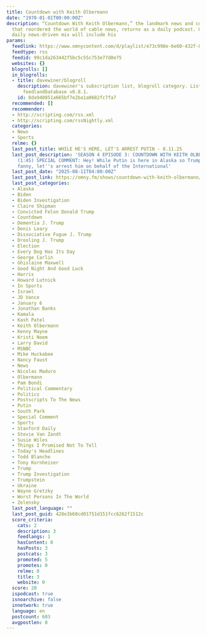 ```yaml
---
title: Countdown with Keith Olbermann
date: "1970-01-01T00:00:00Z"
description: “Countdown With Keith Olbermann,” the landmark news and commentary program
  that reordered the world of cable news, returns as a daily podcast. Olbermann’s
  daily news-driven mix will include his
params:
  feedlink: https://www.omnycontent.com/d/playlist/e73c998e-6e60-432f-8610-ae210140c5b1/4cab918b-b4e7-4a21-8300-aec3011bf3f1/e7682aaf-443f-41d8-945f-aec3011c5127/podcast.rss
  feedtype: rss
  feedid: 99c1da263442f5bc5c55c753e77d0e75
  websites: {}
  blogrolls: []
  in_blogrolls:
  - title: davewiner/blogroll
    description: davewiner's subscription list, blogroll category. List created by
      feedlandDatabase v0.8.1.
    id: 8da940851a665bf7e2ba1a0682fc7fa7
  recommended: []
  recommender:
  - http://scripting.com/rss.xml
  - http://scripting.com/rssNightly.xml
  categories:
  - News
  - Sports
  relme: {}
  last_post_title: WHILE HE'S HERE, LET'S ARREST PUTIN - 8.11.25
  last_post_description: 'SEASON 4 EPISODE 3: COUNTDOWN WITH KEITH OLBERMANN A-Block
    (1:45) SPECIAL COMMENT: Hey! While Putin is here in Alaska so Trump can kiss his
    fanny, let''s arrest him on behalf of the International'
  last_post_date: "2025-08-11T04:00:00Z"
  last_post_link: https://omny.fm/shows/countdown-with-keith-olbermann/while-hes-here-lets-arrest-putin-8-11-25
  last_post_categories:
  - Alaska
  - Biden
  - Biden Investigation
  - Claire Shipman
  - Convicted Felon Donald Trump
  - Countdown
  - Dementia J. Trump
  - Denis Leary
  - Dissociative Fugue J. Trump
  - Drooling J. Trump
  - Election
  - Every Dog Has Its Day
  - George Carlin
  - Ghislaine Maxwell
  - Good Night And Good Luck
  - Harris
  - Howard Lutnick
  - In Sports
  - Israel
  - JD Vance
  - January 6
  - Jonathan Banks
  - Kamala
  - Kash Patel
  - Keith Olbermann
  - Kenny Mayne
  - Kristi Noem
  - Larry David
  - MSNBC
  - Mike Huckabee
  - Nancy Faust
  - News
  - Nicolas Maduro
  - Olbermann
  - Pam Bondi
  - Political Commentary
  - Politics
  - Postscripts To The News
  - Putin
  - South Park
  - Special Comment
  - Sports
  - Stanford Daily
  - Stevie Van Zandt
  - Susie Wiles
  - Things I Promised Not To Tell
  - Today's Headlines
  - Todd Blanche
  - Tony Kornheiser
  - Trump
  - Trump Investigation
  - Trumpstein
  - Ukraine
  - Wayne Gretzky
  - Worst Persons In The World
  - Zelensky
  last_post_language: ""
  last_post_guid: 428e3b68cd01751d151fcc6262f1512c
  score_criteria:
    cats: 2
    description: 3
    feedlangs: 1
    hasContent: 0
    hasPosts: 3
    postcats: 3
    promoted: 5
    promotes: 0
    relme: 0
    title: 3
    website: 0
  score: 20
  ispodcast: true
  isnoarchive: false
  innetwork: true
  language: en
  postcount: 603
  avgpostlen: 0
---
```

